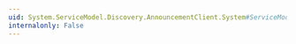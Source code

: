 ```yaml
---
uid: System.ServiceModel.Discovery.AnnouncementClient.System#ServiceModel#ICommunicationObject#State
internalonly: False
---
```

